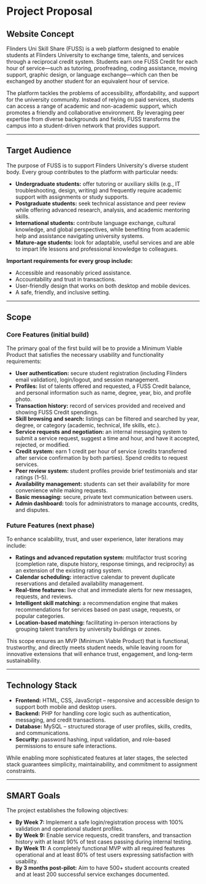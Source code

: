 # Project Proposal

## Website Concept
Flinders Uni Skill Share (FUSS) is a web platform designed to enable students at Flinders University to exchange time, talents, and services through a reciprocal credit system. Students earn one FUSS Credit for each hour of service—such as tutoring, proofreading, coding assistance, moving support, graphic design, or language exchange—which can then be exchanged by another student for an equivalent hour of service.  

The platform tackles the problems of accessibility, affordability, and support for the university community. Instead of relying on paid services, students can access a range of academic and non-academic support, which promotes a friendly and collaborative environment. By leveraging peer expertise from diverse backgrounds and fields, FUSS transforms the campus into a student-driven network that provides support.

---

## Target Audience
The purpose of FUSS is to support Flinders University's diverse student body. Every group contributes to the platform with particular needs:

- **Undergraduate students:** offer tutoring or auxiliary skills (e.g., IT troubleshooting, design, writing) and frequently require academic support with assignments or study supports.  
- **Postgraduate students:** seek technical assistance and peer review while offering advanced research, analysis, and academic mentoring skills.  
- **International students:** contribute language exchange, cultural knowledge, and global perspectives, while benefiting from academic help and assistance navigating university systems.  
- **Mature-age students:** look for adaptable, useful services and are able to impart life lessons and professional knowledge to colleagues.  

**Important requirements for every group include:**
- Accessible and reasonably priced assistance.  
- Accountability and trust in transactions.  
- User-friendly design that works on both desktop and mobile devices.  
- A safe, friendly, and inclusive setting.  

---

## Scope

### Core Features (initial build)
The primary goal of the first build will be to provide a Minimum Viable Product that satisfies the necessary usability and functionality requirements:

- **User authentication:** secure student registration (including Flinders email validation), login/logout, and session management.  
- **Profiles:** list of talents offered and requested, a FUSS Credit balance, and personal information such as name, degree, year, bio, and profile photo.  
- **Transaction history:** record of services provided and received and showing FUSS Credit spendings.  
- **Skill browsing and search:** listings can be filtered and searched by year, degree, or category (academic, technical, life skills, etc.).  
- **Service requests and negotiation:** an internal messaging system to submit a service request, suggest a time and hour, and have it accepted, rejected, or modified.  
- **Credit system:** earn 1 credit per hour of service (credits transferred after service confirmation by both parties). Spend credits to request services.  
- **Peer review system:** student profiles provide brief testimonials and star ratings (1–5).  
- **Availability management:** students can set their availability for more convenience while making requests.  
- **Basic messaging:** secure, private text communication between users.  
- **Admin dashboard:** tools for administrators to manage accounts, credits, and disputes.  

### Future Features (next phase)
To enhance scalability, trust, and user experience, later iterations may include:

- **Ratings and advanced reputation system:** multifactor trust scoring (completion rate, dispute history, response timings, and reciprocity) as an extension of the existing rating system.  
- **Calendar scheduling:** interactive calendar to prevent duplicate reservations and detailed availability management.  
- **Real-time features:** live chat and immediate alerts for new messages, requests, and reviews.  
- **Intelligent skill matching:** a recommendation engine that makes recommendations for services based on past usage, requests, or popular categories.  
- **Location-based matching:** facilitating in-person interactions by grouping talent transfers by university buildings or zones.  

This scope ensures an MVP (Minimum Viable Product) that is functional, trustworthy, and directly meets student needs, while leaving room for innovative extensions that will enhance trust, engagement, and long-term sustainability.

---

## Technology Stack
- **Frontend:** HTML, CSS, JavaScript – responsive and accessible design to support both mobile and desktop users.  
- **Backend:** PHP for handling core logic such as authentication, messaging, and credit transactions.  
- **Database:** MySQL – structured storage of user profiles, skills, credits, and communications.  
- **Security:** password hashing, input validation, and role-based permissions to ensure safe interactions.  

While enabling more sophisticated features at later stages, the selected stack guarantees simplicity, maintainability, and commitment to assignment constraints.

---

## SMART Goals
The project establishes the following objectives:

- **By Week 7:** Implement a safe login/registration process with 100% validation and operational student profiles.  
- **By Week 9:** Enable service requests, credit transfers, and transaction history with at least 90% of test cases passing during internal testing.  
- **By Week 11:** A completely functional MVP with all required features operational and at least 80% of test users expressing satisfaction with usability.  
- **By 3 months post-pilot:** Aim to have 500+ student accounts created and at least 200 successful service exchanges documented.  
